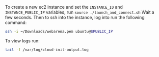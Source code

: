 To create a new ec2 instance and set the `INSTANCE_ID` and `INSTANCE_PUBLIC_IP` variables, run `source ./launch_and_connect.sh`
 Wait a few seconds. Then to ssh into the instance, log into run the following command:
 ```bash
 ssh -i ~/Downloads/webarena.pem ubuntu@$PUBLIC_IP
 ```
 To view logs run:
 ```bash
 tail -f /var/log/cloud-init-output.log
 ```